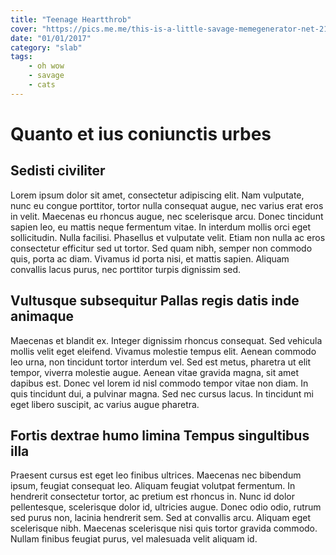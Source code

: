 ```yaml
---
title: "Teenage Heartthrob"
cover: "https://pics.me.me/this-is-a-little-savage-memegenerator-net-21740241.png"
date: "01/01/2017"
category: "slab"
tags:
    - oh wow
    - savage
    - cats
---
```

# Quanto et ius coniunctis urbes

## Sedisti civiliter

Lorem ipsum dolor sit amet, consectetur adipiscing elit. Nam vulputate, nunc eu congue porttitor, tortor nulla consequat augue, nec varius erat eros in velit. Maecenas eu rhoncus augue, nec scelerisque arcu. Donec tincidunt sapien leo, eu mattis neque fermentum vitae. In interdum mollis orci eget sollicitudin. Nulla facilisi. Phasellus et vulputate velit. Etiam non nulla ac eros consectetur efficitur sed ut tortor. Sed quam nibh, semper non commodo quis, porta ac diam. Vivamus id porta nisi, et mattis sapien. Aliquam convallis lacus purus, nec porttitor turpis dignissim sed.

## Vultusque subsequitur Pallas regis datis inde animaque

Maecenas et blandit ex. Integer dignissim rhoncus consequat. Sed vehicula mollis velit eget eleifend. Vivamus molestie tempus elit. Aenean commodo leo urna, non tincidunt tortor interdum vel. Sed est metus, pharetra ut elit tempor, viverra molestie augue. Aenean vitae gravida magna, sit amet dapibus est. Donec vel lorem id nisl commodo tempor vitae non diam. In quis tincidunt dui, a pulvinar magna. Sed nec cursus lacus. In tincidunt mi eget libero suscipit, ac varius augue pharetra.

## Fortis dextrae humo limina Tempus singultibus illa

Praesent cursus est eget leo finibus ultrices. Maecenas nec bibendum ipsum, feugiat consequat leo. Aliquam feugiat volutpat fermentum. In hendrerit consectetur tortor, ac pretium est rhoncus in. Nunc id dolor pellentesque, scelerisque dolor id, ultricies augue. Donec odio odio, rutrum sed purus non, lacinia hendrerit sem. Sed at convallis arcu. Aliquam eget scelerisque nibh. Maecenas scelerisque nisi quis tortor gravida commodo. Nullam finibus feugiat purus, vel malesuada velit aliquam id.